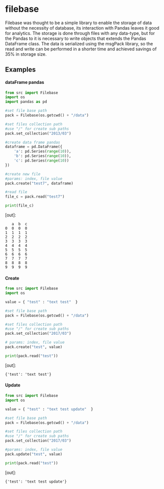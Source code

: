 # filebase

Filebase was thought to be a simple library to enable the storage of data without the necessity of database, its interaction with Pandas leaves it good for analytics. The storage is done through files with any data-type, but for the Pandas to it is necessary to write objects that extends the Pandas DataFrame class. The data is serialized using the msgPack library, so the read and write can be performed in a shorter time and achieved savings of 35% in storage size.

## Examples

#### dataFrame pandas

``` python
from src import Filebase
import os
import pandas as pd

#set file base path
pack = Filebase(os.getcwd() + "/data")

#set files collection path
#use "/" for create sub paths
pack.set_collection("2013/03")

#create data frame pandas
dataframe = pd.DataFrame({
    'a': pd.Series(range(10)),
    'b': pd.Series(range(10)),
    'c': pd.Series(range(10))
})

#create new file
#params: index, file value
pack.create("test7", dataframe)

#read file
file_c = pack.read("test7")

print(file_c)


```
[out]:
```shell
   a  b  c
0  0  0  0
1  1  1  1
2  2  2  2
3  3  3  3
4  4  4  4
5  5  5  5
6  6  6  6
7  7  7  7
8  8  8  8
9  9  9  9
```


#### Create

``` python
from src import Filebase
import os

value = { "test" : "text test"  }

#set file base path
pack = Filebase(os.getcwd() + "/data")

#set files collection path
#use "/" for create sub paths
pack.set_collection("2017/03")

# params: index, file value
pack.create("test", value)

print(pack.read("test"))

```
[out]:
```shell
{'test': 'text test'}
```

#### Update

``` python
from src import Filebase
import os

value = { "test" : "text test update"  }

#set file base path
pack = Filebase(os.getcwd() + "/data")

#set files collection path
#use "/" for create sub paths
pack.set_collection("2017/03")

#params: index, file value
pack.update("test", value)

print(pack.read("test"))

```
[out]:
```shell
{'test': 'text test update'}
```
